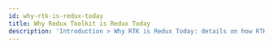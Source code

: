 ```yaml
---
id: why-rtk-is-redux-today
title: Why Redux Toolkit is Redux Today
description: 'Introduction > Why RTK is Redux Today: details on how RTK replaces the Redux core'
---
```

